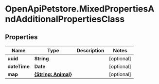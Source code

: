# OpenApiPetstore.MixedPropertiesAndAdditionalPropertiesClass

## Properties
Name | Type | Description | Notes
------------ | ------------- | ------------- | -------------
**uuid** | **String** |  | [optional] 
**dateTime** | **Date** |  | [optional] 
**map** | [**{String: Animal}**](Animal.md) |  | [optional] 



